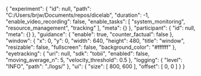 {
 "experiment": {
  "id": null,
  "path": "C:/Users/brjw/Documents/repos/dicelab",
  "duration": -1,
  "enable_video_recording": false,
  "enable_tasks": [
   "system_monitoring",
   "resource_management",
   "tracking"
  ],
  "meta": {}
 },
 "participant": {
  "id": null,
  "meta": {}
 },
 "guidance": {
  "enable": true,
  "counter_factual": false
 },
 "window": {
  "x": 0,
  "y": 0,
  "width": 640,
  "height": 480,
  "title": "window",
  "resizable": false,
  "fullscreen": false,
  "background_color": "#ffffff"
 },
 "eyetracking": {
  "uri": null,
  "sdk": "tobii",
  "enabled": false,
  "moving_average_n": 5,
  "velocity_threshold": 0.5
 },
 "logging": {
  "level": "INFO",
  "path": "./logs/"
 },
 "ui": {
  "size": [
   800,
   600
  ],
  "offset": [
   0,
   0
  ]
 }
}
